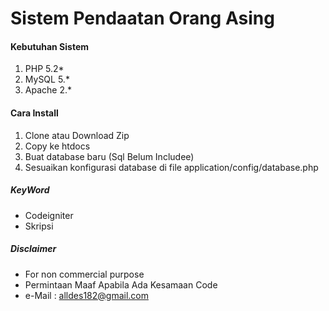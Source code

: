 Sistem Pendaatan Orang Asing
======

#### Kebutuhan Sistem
1.	PHP 5.2*
2.	MySQL 5.*
3.	Apache 2.*

#### Cara Install
1.	Clone atau Download Zip
2.	Copy ke htdocs
3.	Buat database baru (Sql Belum Includee)
4.	Sesuaikan konfigurasi database di file application/config/database.php

##### KeyWord
- Codeigniter
- Skripsi

##### Disclaimer
- For non commercial purpose
- Permintaan Maaf Apabila Ada Kesamaan Code
- e-Mail : alldes182@gmail.com 
